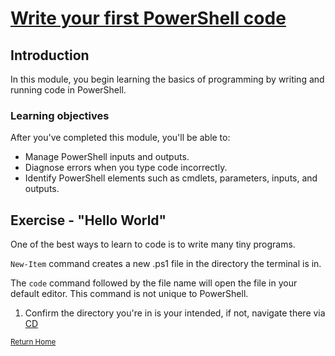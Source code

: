 # [Write your first PowerShell code](https://docs.microsoft.com/en-us/learn/modules/powershell-write-first/)

## Introduction

In this module, you begin learning the basics of programming by writing and running code in PowerShell.

### Learning objectives

After you've completed this module, you'll be able to:

   * Manage PowerShell inputs and outputs.
   * Diagnose errors when you type code incorrectly.
   * Identify PowerShell elements such as cmdlets, parameters, inputs, and outputs.

## Exercise - "Hello World"
One of the best ways to learn to code is to write many tiny programs. 

`New-Item` command creates a new .ps1 file in the directory the terminal is in. 

The `code` command followed by the file name will open the file in your default editor. This command is not unique to PowerShell. 

1. Confirm the directory you're in is your intended, if not, navigate there via [CD](https://docs.microsoft.com/en-us/windows-server/administration/windows-commands/cd) 

<sup>[Return Home](/README.md)</sup>